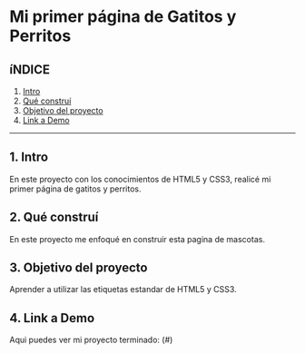 # Mi primer página de Gatitos y Perritos


## **íNDICE**
1. [Intro](#)
2. [Qué construí](#)
3. [Objetivo del proyecto](#)
4. [Link a Demo](#)

****

## 1. Intro
En este proyecto con los conocimientos de HTML5 y CSS3, realicé mi primer página de gatitos y perritos.


## 2. Qué construí 
En este proyecto me enfoqué en construir esta pagina de mascotas.


## 3. Objetivo del proyecto 
Aprender a utilizar las etiquetas estandar de HTML5 y CSS3.

## 4. Link a Demo
Aqui puedes ver mi proyecto terminado: (#)



